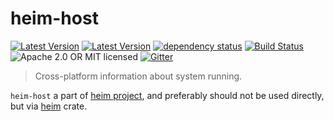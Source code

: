 # heim-host

[![Latest Version](https://img.shields.io/crates/v/heim-host.svg)](https://crates.io/crates/heim-host)
[![Latest Version](https://docs.rs/heim-host/badge.svg)](https://docs.rs/heim-host)
[![dependency status](https://deps.rs/crate/heim-host/0.0.3/status.svg)](https://deps.rs/crate/heim-host/0.0.3)
[![Build Status](https://dev.azure.com/heim-rs/heim/_apis/build/status/heim-rs.heim?branchName=master)](https://dev.azure.com/heim-rs/heim/_build/latest?definitionId=1&branchName=master)
![Apache 2.0 OR MIT licensed](https://img.shields.io/badge/license-Apache2.0%2FMIT-blue.svg)
[![Gitter](https://badges.gitter.im/heim-rs/heim.svg)](https://gitter.im/heim-rs/heim)

> Cross-platform information about system running.

`heim-host` a part of [heim project](https://github.com/heim-rs),
and preferably should not be used directly,
but via [heim](https://crates.io/crates/heim) crate.

